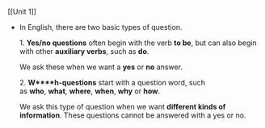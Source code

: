 [[Unit 1]]
- In English, there are two basic types of question.
    
    1. **Yes/no questions** often begin with the verb **to be**, but can also begin with other **auxiliary verbs**, such as **do**.
    
    We ask these when we want a **yes** or **no** answer.
    
    2. **W****h-questions** start with a question word, such as **who**, **what**, **where**, **when**, **why** or **how**.
    
    We ask this type of question when we want **different kinds of information**. These questions cannot be answered with a yes or no.

